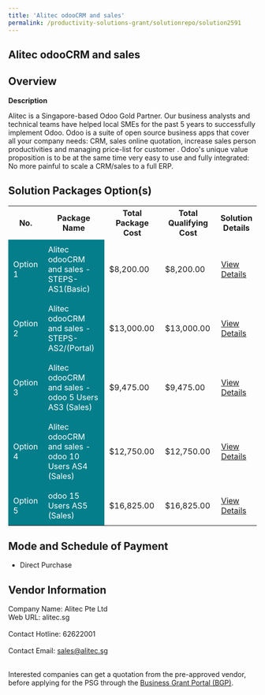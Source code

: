 ```yaml
---
title: 'Alitec odooCRM and sales'
permalink: /productivity-solutions-grant/solutionrepo/solution2591
---
```


## Alitec odooCRM and sales

## Overview

**Description**

Alitec is a Singapore-based Odoo Gold Partner. Our business analysts and technical teams have helped local SMEs for the past 5 years to successfully implement Odoo. Odoo is a suite of open source business apps that cover all your company needs: CRM, sales online quotation, increase sales person productivities and managing price-list for customer . Odoo's unique value proposition is to be at the same time very easy to use and fully integrated: No more painful to scale a CRM/sales to a full ERP.

## Solution Packages Option(s)

<table>
<tr>
<th><b>No.</b></th>
<th><b>Package Name</b></th>
<th><b>Total Package Cost</b></th>
<th><b>Total Qualifying Cost</b></th>
<th><b>Solution Details</b></th>
</tr>
<tr>
<td style='padding: 10px; background-color: #037E8A; color: #FFFFFF;'>Option 1</td>
<td style='padding: 10px; background-color: #037E8A; color: #FFFFFF;'>Alitec odooCRM and sales - STEPS-AS1(Basic)</td>
<td style='padding: 10px;'>$8,200.00</td>
<td style='padding: 10px;'>$8,200.00</td>
<td style='padding: 10px;'><a href='/images/psg/Alitec_20200759_Desensitised_Annex_3_Part_1.pdf' target='_blank'>View Details</a></td>
</tr>
<tr>
<td style='padding: 10px; background-color: #037E8A; color: #FFFFFF;'>Option 2</td>
<td style='padding: 10px; background-color: #037E8A; color: #FFFFFF;'>Alitec odooCRM and sales - STEPS-AS2/(Portal)</td>
<td style='padding: 10px;'>$13,000.00</td>
<td style='padding: 10px;'>$13,000.00</td>
<td style='padding: 10px;'><a href='/images/psg/Alitec_20200759_Desensitised_Annex_3_Part_2.pdf' target='_blank'>View Details</a></td>
</tr>
<tr>
<td style='padding: 10px; background-color: #037E8A; color: #FFFFFF;'>Option 3</td>
<td style='padding: 10px; background-color: #037E8A; color: #FFFFFF;'>Alitec odooCRM and sales - odoo 5 Users AS3 (Sales)</td>
<td style='padding: 10px;'>$9,475.00</td>
<td style='padding: 10px;'>$9,475.00</td>
<td style='padding: 10px;'><a href='/images/psg/Desensitised_Alitec_Annex_3_CR_wef_15dec22_Part_3.pdf' target='_blank'>View Details</a></td>
</tr>
<tr>
<td style='padding: 10px; background-color: #037E8A; color: #FFFFFF;'>Option 4</td>
<td style='padding: 10px; background-color: #037E8A; color: #FFFFFF;'>Alitec odooCRM and sales - odoo 10 Users AS4 (Sales)</td>
<td style='padding: 10px;'>$12,750.00</td>
<td style='padding: 10px;'>$12,750.00</td>
<td style='padding: 10px;'><a href='/images/psg/Desensitised_Alitec_Annex_3_CR_wef_15dec22_Part_4.pdf' target='_blank'>View Details</a></td>
</tr>
<tr>
<td style='padding: 10px; background-color: #037E8A; color: #FFFFFF;'>Option 5</td>
<td style='padding: 10px; background-color: #037E8A; color: #FFFFFF;'>odoo 15 Users AS5 (Sales)</td>
<td style='padding: 10px;'>$16,825.00</td>
<td style='padding: 10px;'>$16,825.00</td>
<td style='padding: 10px;'><a href='/images/psg/Desensitised_Alitec_Annex3_CR_wef12Jan23_pg5.pdf' target='_blank'>View Details</a></td>
</tr>
</table>

## Mode and Schedule of Payment

 - Direct Purchase

## Vendor Information

 Company Name: Alitec Pte Ltd<br>Web URL: alitec.sg <br><br>Contact Hotline: 62622001 <br><br>Contact Email: sales@alitec.sg <br><br>

Interested companies can get a quotation from the pre-approved vendor, before applying for the PSG through the <a href='https://www.businessgrants.gov.sg/' target='_blank' rel='noopener'>Business Grant Portal (BGP)</a>.

<script src="/jquery/resize-tables.js"></script>
